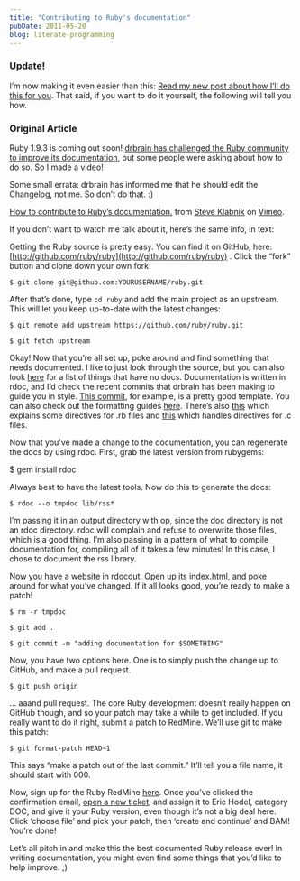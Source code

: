 ```yaml
---
title: "Contributing to Ruby's documentation"
pubDate: 2011-05-20
blog: literate-programming
---
```



### Update!

I’m now making it even easier than this: [Read my new post about how I’ll do this for you](/2011/08/22/im-making-it-dead-simple-to-contribute-to-ruby-s-documentation.html). That said, if you want to do it yourself, the following will tell you how.

### Original Article

Ruby 1.9.3 is coming out soon! [drbrain has challenged the Ruby community to improve its documentation](http://blog.segment7.net/2011/05/09/ruby-1-9-3-documentation-challenge), but some people were asking about how to do so. So I made a video!

Some small errata: drbrain has informed me that he should edit the Changelog, not me. So don’t do that. :)

[How to contribute to Ruby’s documentation.](http://vimeo.com/23522731) from [Steve Klabnik](http://vimeo.com/steveklabnik) on [Vimeo](http://vimeo.com/).

If you don’t want to watch me talk about it, here’s the same info, in text:

Getting the Ruby source is pretty easy. You can find it on GitHub, here: [http://github.com/ruby/ruby](http://github.com/ruby/ruby) . Click the “fork” button and clone down your own fork:

```
$ git clone git@github.com:YOURUSERNAME/ruby.git
```

After that’s done, type `cd ruby` and add the main project as an upstream. This will let you keep up-to-date with the latest changes:

```
$ git remote add upstream https://github.com/ruby/ruby.git

$ git fetch upstream
```

Okay! Now that you’re all set up, poke around and find something that needs documented. I like to just look through the source, but you can also look [here](http://segment7.net/projects/ruby/documentation_coverage.txt) for a list of things that have no docs. Documentation is written in rdoc, and I’d check the recent commits that drbrain has been making to guide you in style. [This commit](https://github.com/ruby/ruby/commit/071a678a156dde974d8e470b659c89cb02b07b3b), for example, is a pretty good template. You can also check out the formatting guides [here](http://rdoc.rubyforge.org/RDoc/Markup.html). There’s also [this](http://rdoc.rubyforge.org/RDoc/Parser/Ruby.html) which explains some directives for .rb files and [this](http://rdoc.rubyforge.org/RDoc/Parser/C.html) which handles directives for .c files.

Now that you’ve made a change to the documentation, you can regenerate the docs by using rdoc. First, grab the latest version from rubygems:

$ gem install rdoc

Always best to have the latest tools. Now do this to generate the docs:

```
$ rdoc --o tmpdoc lib/rss*
```

I’m passing it in an output directory with op, since the doc directory is not an rdoc directory. rdoc will complain and refuse to overwrite those files, which is a good thing. I’m also passing in a pattern of what to compile documentation for, compiling all of it takes a few minutes! In this case, I chose to document the rss library.

Now you have a website in rdocout. Open up its index.html, and poke around for what you’ve changed. If it all looks good, you’re ready to make a patch!

```
$ rm -r tmpdoc

$ git add .

$ git commit -m "adding documentation for $SOMETHING"
```

Now, you have two options here. One is to simply push the change up to GitHub, and make a pull request.

```
$ git push origin
```

… aaand pull request. The core Ruby development doesn’t really happen on GitHub though, and so your patch may take a while to get included. If you really want to do it right, submit a patch to RedMine. We’ll use git to make this patch:

```
$ git format-patch HEAD~1
```

This says “make a patch out of the last commit.” It’ll tell you a file name, it should start with 000.

Now, sign up for the Ruby RedMine [here](http://bugs.ruby-lang.org/account/register). Once you’ve clicked the confirmation email, [open a new ticket](http://bugs.ruby-lang.org/projects/ruby-trunk/issues/new), and assign it to Eric Hodel, category DOC, and give it your Ruby version, even though it’s not a big deal here. Click ‘choose file’ and pick your patch, then ‘create and continue’ and BAM! You’re done!

Let’s all pitch in and make this the best documented Ruby release ever! In writing documentation, you might even find some things that you’d like to help improve. ;)
